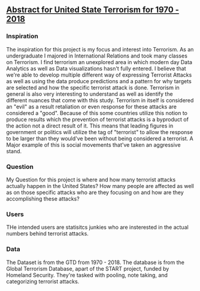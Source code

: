 ## [Abstract for United State Terrorism for 1970 - 2018](https://scottbamfordj.github.io/Data_Visualization_Project/Project/)

### Inspiration
The inspiration for this project is my focus and interest into Terrorism. As an undergraduate I majored in International Relations and took many classes on Terrorism. I find terrorism an unexplored area in which modern day Data Analytics as well as Data visualizations hasn't fully entered. I believe that we're able to develop multiple different way of expressing Terrorist Attacks as well as using the data produce predictions and a pattern for why targets are selected and how the specific terrorist attack is done. 
Terrorism in general is also very interesting to understand as well as identify the different nuances that come with this study. Terrorism in itself is considered an "evil" as a result retaliation or even response for these attacks are considered a "good". Because of this some countries utilize this notion to produce results which the prevention of terrorist attacks is a byproduct of the action not a direct result of it. This means that leading figures in government or politics will utilize the tag of "terrorist" to allow the response to be larger than they would've been without being considered a terrorist. A Major example of this is social movements that've taken an aggressive stand.

### Question
My Question for this project is where and how many terrorist attacks actually happen in the United States? How many people are affected as well as on those specific attacks who are they focusing on and how are they accomplishing these attacks?

### Users
THe intended users are statisitcs junkies who are insterested in the actual numbers behind terrorist attacks.

### Data
The Dataset is from the GTD from 1970 - 2018. The database is from the Global Terrorism Database, apart of the START project, funded by Homeland Security. They're tasked with pooling, note taking, and categorizing terrorist attacks. 
